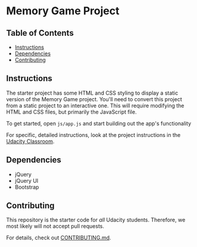 # Memory Game Project

## Table of Contents

* [Instructions](#instructions)
* [Dependencies](#dependencies)
* [Contributing](#contributing)

## Instructions

The starter project has some HTML and CSS styling to display a static version of the Memory Game project. You'll need to convert this project from a static project to an interactive one. This will require modifying the HTML and CSS files, but primarily the JavaScript file.

To get started, open `js/app.js` and start building out the app's functionality

For specific, detailed instructions, look at the project instructions in the [Udacity Classroom](https://classroom.udacity.com/me).

## Dependencies

* jQuery
* jQuery UI
* Bootstrap

## Contributing

This repository is the starter code for _all_ Udacity students. Therefore, we most likely will not accept pull requests.

For details, check out [CONTRIBUTING.md](CONTRIBUTING.md).
